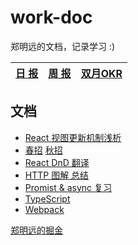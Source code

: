 # work-doc

郑明远的文档，记录学习 :)

| [日 报](./todos/daily.md) | [周 报](./todos/weekly.md) | [双月OKR](./todos/double-okr.md) |
| :-----------------------: | :------------------------: | :------------------------------: |


## 文档

- [React 视图更新机制浅析](./react-vdom/doc.md)
- [春招](./interview/i.md) [秋招](./interview/autumn/README.md)
- [React DnD 翻译](./react-dnd/dnd-tutorial译.md)
- [HTTP 图解 总结](./http图解/index.md)
- [Promist & async 复习](./async/i.md)
- [TypeScript](./ts/i.md)
- [Webpack](./webpack/i.md)


[郑明远的掘金](https://juejin.im/user/5bcab884e51d450e81091745)
